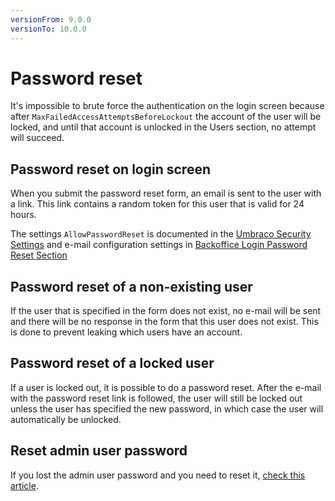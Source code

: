 ```yaml
---
versionFrom: 9.0.0
versionTo: 10.0.0
---
```


# Password reset

It's impossible to brute force the authentication on the login screen because after `MaxFailedAccessAttemptsBeforeLockout` the account of the user will be locked, and until that account is unlocked in the Users section, no attempt will succeed.

## Password reset on login screen

When you submit the password reset form, an email is sent to the user with a link. This link contains a random token for this user that is valid for 24 hours.

The settings `AllowPasswordReset` is documented in the [Umbraco Security Settings](../configuration/securitysettings.md) and e-mail configuration settings in [Backoffice Login Password Reset Section](../../fundamentals/backoffice/login.md#password-reset)

## Password reset of a non-existing user

If the user that is specified in the form does not exist, no e-mail will be sent and there will be no response in the form that this user does not exist. This is done to prevent leaking which users have an account.

## Password reset of a locked user

If a user is locked out, it is possible to do a password reset. After the e-mail with the password reset link is followed, the user will still be locked out unless the user has specified the new password, in which case the user will automatically be unlocked.

## Reset admin user password

If you lost the admin user password and you need to reset it, [check this article](reset-admin-password.md).
